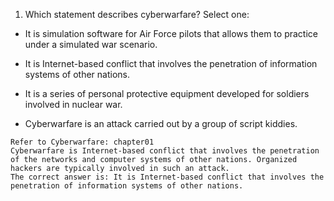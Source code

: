 1. Which statement describes cyberwarfare?
Select one:

+ It is simulation software for Air Force pilots that allows them to practice under a simulated war scenario.

+ It is Internet-based conflict that involves the penetration of information systems of other nations.

+ It is a series of personal protective equipment developed for soldiers involved in nuclear war.

+ Cyberwarfare is an attack carried out by a group of script kiddies.
```
Refer to Cyberwarfare: chapter01
Cyberwarfare is Internet-based conflict that involves the penetration of the networks and computer systems of other nations. Organized hackers are typically involved in such an attack.
The correct answer is: It is Internet-based conflict that involves the penetration of information systems of other nations.
```
